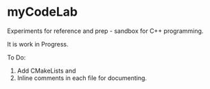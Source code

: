 # myCodeLab
Experiments for reference and prep - sandbox for C++ programming.

It is work in Progress. 

To Do:

1. Add CMakeLists and 
2. Inline comments in each file for documenting.
